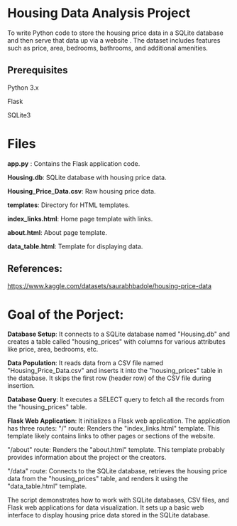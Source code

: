 # Housing Data Analysis Project
To write Python code to store the housing price data in a SQLite database and then serve that data up via a website . The dataset includes features such as price, area, bedrooms, bathrooms, and additional amenities.

## Prerequisites
Python 3.x

Flask

SQLite3

# Files
 **app.py** :   Contains the Flask application code.

 **Housing.db**: SQLite database with housing price data.

 **Housing_Price_Data.csv**: Raw housing price data.

 **templates**: Directory for HTML templates.

 **index_links.html**: Home page template with links.

 **about.html**: About page template.

 **data_table.html**: Template for displaying data.


 ## References:
 https://www.kaggle.com/datasets/saurabhbadole/housing-price-data


# Goal of the Porject:

**Database Setup**: It connects to a SQLite database named "Housing.db" and creates a table called "housing_prices" with columns for various attributes like price, area, bedrooms, etc.

**Data Population**: It reads data from a CSV file named "Housing_Price_Data.csv" and inserts it into the "housing_prices" table in the database. It skips the first row (header row) of the CSV file during insertion.

**Database Query**: It executes a SELECT query to fetch all the records from the "housing_prices" table.

**Flask Web Application**: It initializes a Flask web application. The application has three routes:
"/" route: Renders the "index_links.html" template. This template likely contains links to other pages or sections of the website.

"/about" route: Renders the "about.html" template. This template probably provides information about the project or the creators.

"/data" route: Connects to the SQLite database, retrieves the housing price data from the "housing_prices" table, and renders it using the "data_table.html" template.

The script demonstrates how to work with SQLite databases, CSV files, and Flask web applications for data visualization. It sets up a basic web interface to display housing price data stored in the SQLite database.
